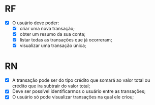 # RF

- [x] O usuário deve poder:
  - [x] criar uma nova transação;
  - [x] obter um resumo da sua conta;
  - [x] listar todas as transações que já ocorreram;
  - [x] visualizar uma transação única;
  
# RN

- [x] A transação pode ser do tipo crédito que somará ao valor total ou crédito que ira subtrair do valor total;
- [x] Deve ser possível identificarmos o usuário entre as transações;
- [x] O usuário só pode visualizar transações na qual ele criou;